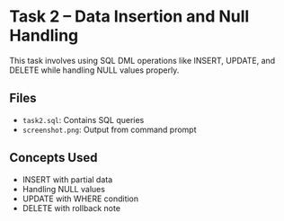 # Task 2 – Data Insertion and Null Handling

This task involves using SQL DML operations like INSERT, UPDATE, and DELETE while handling NULL values properly.

## Files
- `task2.sql`: Contains SQL queries
- `screenshot.png`: Output from command prompt

## Concepts Used
- INSERT with partial data
- Handling NULL values
- UPDATE with WHERE condition
- DELETE with rollback note
